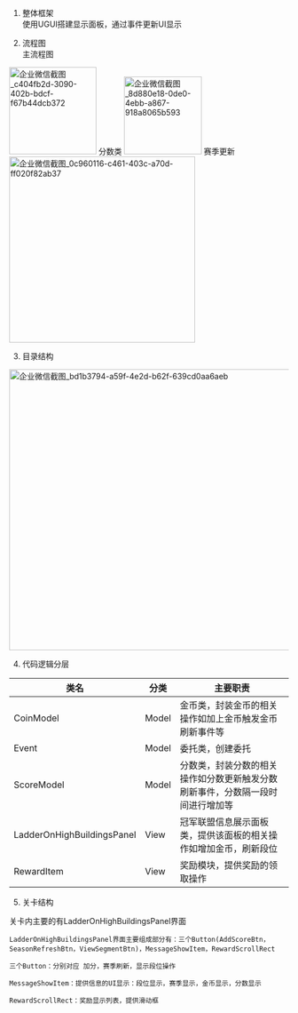 1. 整体框架<br>
  使用UGUI搭建显示面板，通过事件更新UI显示
  
2. 流程图<br>
  主流程图
  <img width="157" alt="企业微信截图_c404fb2d-3090-402b-bdcf-f67b44dcb372" src="https://user-images.githubusercontent.com/93114635/141046357-c3f04044-3dd2-41d9-83c8-03e52bd377d9.png">
  分数类
  <img width="140" alt="企业微信截图_8d880e18-0de0-4ebb-a867-918a8065b593" src="https://user-images.githubusercontent.com/93114635/141046672-ae5df979-149e-4b7c-8150-89fbf267653e.png">
  赛季更新
  <img width="335" alt="企业微信截图_0c960116-c461-403c-a70d-ff020f82ab37" src="https://user-images.githubusercontent.com/93114635/141047689-eac52b38-8301-4b5e-8c57-1a25ef56ad37.png">

3. 目录结构

<img width="506" alt="企业微信截图_bd1b3794-a59f-4e2d-b62f-639cd0aa6aeb" src="https://user-images.githubusercontent.com/93114635/140717060-7f06281a-885c-425c-be01-56a107990405.png">

4. 代码逻辑分层

| 类名  | 分类 | 主要职责|
|-------|-----|-------|
| CoinModel  | Model | 金币类，封装金币的相关操作如加上金币触发金币刷新事件等|
| Event | Model |委托类，创建委托|
| ScoreModel | Model | 分数类，封装分数的相关操作如分数更新触发分数刷新事件，分数隔一段时间进行增加等 |
|LadderOnHighBuildingsPanel |View | 冠军联盟信息展示面板类，提供该面板的相关操作如增加金币，刷新段位 |
| RewardItem | View | 奖励模块，提供奖励的领取操作 |

5. 关卡结构

关卡内主要的有LadderOnHighBuildingsPanel界面
    
    LadderOnHighBuildingsPanel界面主要组成部分有：三个Button(AddScoreBtn，SeasonRefreshBtn，ViewSegmentBtn)，MessageShowItem，RewardScrollRect
    
    三个Button：分别对应 加分，赛季刷新，显示段位操作
    
    MessageShowItem：提供信息的UI显示：段位显示，赛季显示，金币显示，分数显示
    
    RewardScrollRect：奖励显示列表，提供滑动框
